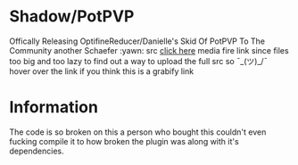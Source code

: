 # Shadow/PotPVP

Offically Releasing OptifineReducer/Danielle's Skid Of PotPVP To The Community another Schaefer :yawn: src [click here](https://www.mediafire.com/file/nr7dj14837g93th/pPractice.rar/file) media fire link since files too big and too lazy to find out a way to upload the full src so  ¯\_(ツ)_/¯ hover over the link if you think this is a grabify link

# Information

The code is so broken on this a person who bought this couldn't even fucking compile it to how broken the plugin was along with it's dependencies.
